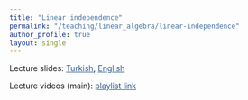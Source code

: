 ```yaml
---
title: "Linear independence"
permalink: "/teaching/linear_algebra/linear-independence"
author_profile: true
layout: single
---
```


Lecture slides: <a href="https://sirmatel.github.io/assets/files/linear_algebra/dogrusal-bagimsizlik.pdf" style="color: #2d5a8c">Turkish</a>, <a href="https://stanford.edu/class/engr108/lectures/05-linear-independence.pdf" style="color: #2d5a8c">English</a>

Lecture videos (main): <a href="https://www.youtube.com/watch?v=RikEADik56Q&list=PLrj5Wewrq33ascuYr7hkDgewW3_ql7bkq" style="color: #2d5a8c">playlist link</a>
